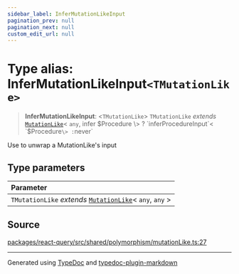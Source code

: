 ```yaml
---
sidebar_label: InferMutationLikeInput
pagination_prev: null
pagination_next: null
custom_edit_url: null
---
```


# Type alias: InferMutationLikeInput`<TMutationLike>`

> **InferMutationLikeInput**: \<`TMutationLike`\> `TMutationLike` _extends_ [`MutationLike`](09-type-alias.MutationLike.md)< `any`, infer $Procedure \> ? `inferProcedureInput`< `$Procedure`\> :`never`

Use to unwrap a MutationLike's input

## Type parameters

| Parameter                                                                                   |
| :------------------------------------------------------------------------------------------ |
| `TMutationLike` _extends_ [`MutationLike`](09-type-alias.MutationLike.md)< `any`, `any` \> |

## Source

[packages/react-query/src/shared/polymorphism/mutationLike.ts:27](https://github.com/trpc/trpc/blob/caccce64/packages/react-query/src/shared/polymorphism/mutationLike.ts#L27)

---

Generated using [TypeDoc](https://typedoc.org/) and [typedoc-plugin-markdown](https://www.npmjs.com/package/typedoc-plugin-markdown)
